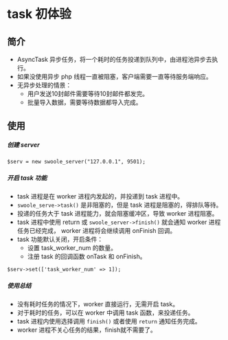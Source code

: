 # task 初体验

## 简介
* AsyncTask 异步任务，将一个耗时的任务投递到队列中，由进程池异步去执行。
* 如果没使用异步 php 线程一直被阻塞，客户端需要一直等待服务端响应。
* 无异步处理的情景：
    * 用户发送10封邮件需要等待10封邮件都发完。
    * 批量导入数据，需要等待数据都导入完成。

## 使用
##### 创建 server
```
$serv = new swoole_server("127.0.0.1", 9501);
```

##### 开启 task 功能
* task 进程是在 worker 进程内发起的，并投递到 task 进程中。
* `swoole_serve->task()` 是非阻塞的，但是 task 进程是阻塞的，得排队等待。
* 投递的任务大于 task 进程能力，就会阻塞缓冲区，导致 worker 进程阻塞。
* task 进程中使用 return 或 `swoole_server->finish()` 就会通知 worker 进程任务已经完成， worker 进程将会继续调用 onFinish 回调。
* task 功能默认关闭，开启条件：
    * 设置 task_worker_num 的数量。
    * 注册 task 的回调函数 onTask 和 onFinish。

```
$serv->set(['task_worker_num' => 1]);
```

##### 使用总结
* 没有耗时任务的情况下，worker 直接运行，无需开启 task。
* 对于耗时的任务，可以在 worker 中调用 task 函数，来投递任务。
* task 进程内使用选择调用 `finish()` 或者使用 `return` 通知任务完成。
* worker 进程不关心任务的结果，finish就不需要了。

